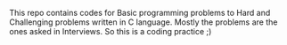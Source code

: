 This repo contains codes for Basic programming problems to Hard and Challenging problems
written in C language. Mostly the problems are the ones asked in Interviews. So this is a
coding practice ;)
